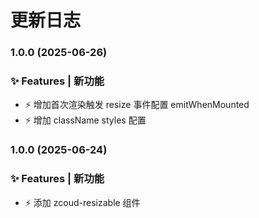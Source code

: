 # 更新日志

### 1.0.0 (2025-06-26)

### ✨ Features | 新功能

- ⚡ 增加首次渲染触发 resize 事件配置 emitWhenMounted
- ⚡ 增加 className styles 配置

### 1.0.0 (2025-06-24)

### ✨ Features | 新功能

- ⚡ 添加 zcoud-resizable 组件
